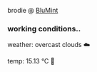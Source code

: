 brodie @ [BluMint](https://www.linkedin.com/company/blumint-io/)

<!--weather_start-->
### working conditions..

weather: overcast clouds ☁️

temp: 15.13 °C 👕

<!--weather_end-->
